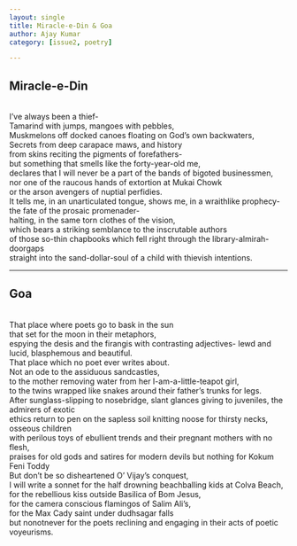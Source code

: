```yaml
---
layout: single
title: Miracle-e-Din & Goa
author: Ajay Kumar
category: [issue2, poetry]

---
```


## Miracle-e-Din

<br>I’ve always been a thief-
<br>Tamarind with jumps, mangoes with pebbles,
<br>Muskmelons off docked canoes floating on God’s own backwaters,
<br>Secrets from deep carapace maws, and history
<br>from skins reciting the pigments of forefathers-
<br>but something that smells like the forty-year-old me,
<br>declares that I will never be a part of the bands of bigoted businessmen,
<br>nor one of the raucous hands of extortion at Mukai Chowk
<br>or the arson avengers of nuptial perfidies.
<br>It tells me, in an unarticulated tongue, shows me, in a wraithlike prophecy-
<br>the fate of the prosaic promenader- 
<br>halting, in the same torn clothes of the vision,
<br>which bears a striking semblance to the inscrutable authors
<br>of those so-thin chapbooks which fell right through the library-almirah-doorgaps
<br>straight into the sand-dollar-soul of a child with thievish intentions.

<hr>

## Goa

<br>That place where poets go to bask in the sun
<br>that set for the moon in their metaphors,
<br>espying the desis and the firangis with contrasting adjectives- lewd and lucid, blasphemous and beautiful.
<br>That place which no poet ever writes about.
<br>Not an ode to the assiduous sandcastles,
<br>to the mother removing water from her I-am-a-little-teapot girl,
<br>to the twins wrapped like snakes around their father’s trunks for legs.
<br>After sunglass-slipping to nosebridge, slant glances giving to juveniles, the admirers of exotic
<br>ethics return to pen on the sapless soil knitting noose for thirsty necks, osseous children
<br>with perilous toys of ebullient trends and their pregnant mothers with no flesh,
<br>praises for old gods and satires for modern devils but nothing for Kokum Feni Toddy
<br>But don’t be so disheartened O’ Vijay’s conquest,
<br>I will write a sonnet for the half drowning beachballing kids at Colva Beach,
<br>for the rebellious kiss outside Basilica of Bom Jesus,
<br>for the camera conscious flamingos of Salim Ali’s,
<br>for the Max Cady saint under dudhsagar falls
<br>but nonotnever for the poets reclining and engaging in their acts of poetic voyeurisms.


